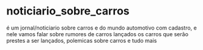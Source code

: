 # noticiario_sobre_carros
é um jornal/noticiario sobre carros e do mundo automotivo com cadastro, e nele vamos falar sobre rumores de carros lançados os carros que serão prestes a ser lançados, polemicas sobre carros e tudo mais 
